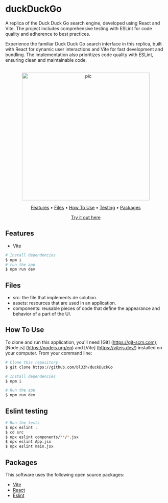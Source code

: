 # duckDuckGo
A replica of the Duck Duck Go search engine, developed using React and Vite. The project includes comprehensive testing with ESLint for code quality and adherence to best practices.

Experience the familiar Duck Duck Go search interface in this replica, built with React for dynamic user interactions and Vite for fast development and bundling. The implementation also prioritizes code quality with ESLint, ensuring clean and maintainable code.


<p align="center">
  <br>
  <img src="https://i.imgur.com/vo9l7eG.png" alt="pic" width="400">
  <br>
</p>
<p align="center" >
  <a href="#features">Features</a> •
  <a href="#Files">Files</a> •
  <a href="#how-to-use">How To Use</a> •
  <a href="#eslint-testing">Testing</a> •
  <a href="#packages">Packages</a>   
</p>
<p align="center" >
<a href="https://bl33hsduckduckgo.netlify.app/">Try it out here</a> 
</p>

## Features

* Vite
```bash
# Install dependencies
$ npm i
# run the app
$ npm run dev
```

## Files

- src: the file that implements de solution.
- assets: resources that are used in an application.
- components: reusable pieces of code that define the appearance and behavior of a part of the UI.


## How To Use

To clone and run this application, you'll need [Git]
(https://git-scm.com), [Node.js] (https://nodejs.org/en) and [Vite] (https://vitejs.dev/) installed on your computer. From your command line:

```bash
# Clone this repository
$ git clone https://github.com/bl33h/duckDuckGo

# Install dependencies
$ npm i

# Run the app
$ npm run dev
```


## Eslint testing

```bash
# Run the tests
$ npx eslint .
$ cd src
$ npx eslint components/**/*.jsx
$ npx eslint App.jsx
$ npx eslint main.jsx
```

## Packages

This software uses the following open source packages:

- [Vite](https://vitejs.dev/)
- [React](https://reactjs.org/)
- [Eslint](https://eslint.org/)
